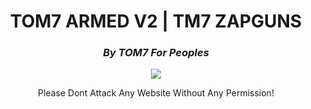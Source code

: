 <h1 align="center" color="red">TOM7 ARMED V2 | TM7 ZAPGUNS</h1>
<h3 align="center" color="cyan"><i class="fa-solid fa-circle-user">By TOM7 For Peoples</i></h3>
<p align="center"><img src="https://e.top4top.io/p_3549l2rx01.gif" align="center"></p>
<p align="center" color="green" style="italic">Please Dont Attack Any Website Without Any Permission!</p>

